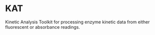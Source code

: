 # KAT
Kinetic Analysis Toolkit for processing enzyme kinetic data from either fluorescent or absorbance readings.
